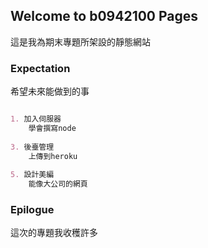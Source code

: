 ## Welcome to b0942100 Pages

這是我為期末專題所架設的靜態網站



### Expectation

希望未來能做到的事

```markdown

1. 加入伺服器 
    學會撰寫node
    
3. 後臺管理   
    上傳到heroku
    
5. 設計美編
    能像大公司的網頁   

```

### Epilogue

這次的專題我收穫許多

